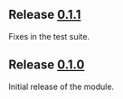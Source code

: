 ## Release [0.1.1](https://github.com/JoeNyland/puppet-cloudwatch/releases/tag/0.1.1)
Fixes in the test suite.

## Release [0.1.0](https://github.com/JoeNyland/puppet-cloudwatch/releases/tag/0.1.0)

Initial release of the module.
